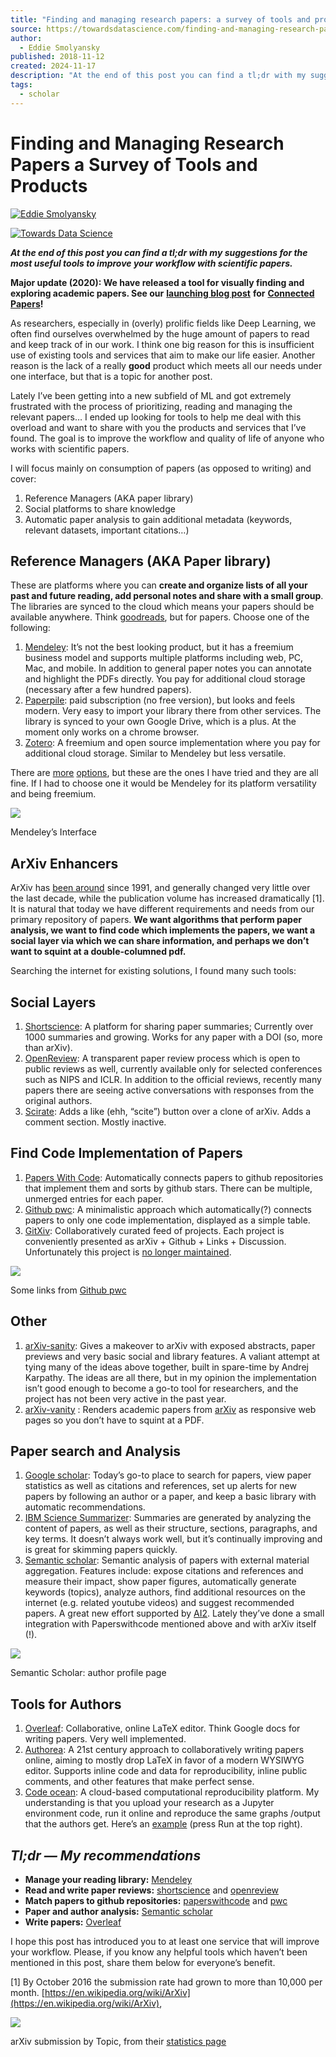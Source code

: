 ```yaml
---
title: "Finding and managing research papers: a survey of tools and products"
source: https://towardsdatascience.com/finding-and-managing-research-papers-a-survey-of-tools-and-products-9151810d1b4d
author:
  - Eddie Smolyansky
published: 2018-11-12
created: 2024-11-17
description: "At the end of this post you can find a tl;dr with my suggestions for the most useful tools to improve your workflow with scientific papers. Major update (2020): We have released a tool for visually…"
tags:
  - scholar
---
```


# Finding and Managing Research Papers a Survey of Tools and Products

[![Eddie Smolyansky](https://miro.medium.com/v2/resize:fill:88:88/1*tJ79i_Lb0Y3XqFWCQeExzA.jpeg)](https://medium.com/@eddiesmo?source=post_page---byline--9151810d1b4d--------------------------------)

[![Towards Data Science](https://miro.medium.com/v2/resize:fill:48:48/1*CJe3891yB1A1mzMdqemkdg.jpeg)](https://towardsdatascience.com/?source=post_page---byline--9151810d1b4d--------------------------------)

___At the end of this post you can find a tl;dr with my suggestions for the most useful tools to improve your workflow with scientific papers.___

__Major update (2020):
We have released a tool for visually finding and exploring academic papers. See our__ [**launching blog post**](https://medium.com/connectedpapers/announcing-connected-papers-a-visual-tool-for-researchers-to-find-and-explore-academic-papers-89146a54c7d4?sk=eb6c686826e03958504008fedeffea18) __for__ [**Connected Papers**](https://www.connectedpapers.com/)__!__

As researchers, especially in (overly) prolific fields like Deep Learning, we often find ourselves overwhelmed by the huge amount of papers to read and keep track of in our work. I think one big reason for this is insufficient use of existing tools and services that aim to make our life easier. Another reason is the lack of a really __good__ product which meets all our needs under one interface, but that is a topic for another post.

Lately I’ve been getting into a new subfield of ML and got extremely frustrated with the process of prioritizing, reading and managing the relevant papers… I ended up looking for tools to help me deal with this overload and want to share with you the products and services that I’ve found. The goal is to improve the workflow and quality of life of anyone who works with scientific papers.

I will focus mainly on consumption of papers (as opposed to writing) and cover:

1. Reference Managers (AKA paper library)
2. Social platforms to share knowledge
3. Automatic paper analysis to gain additional metadata (keywords, relevant datasets, important citations…)

## Reference Managers (AKA Paper library)

These are platforms where you can __create and organize lists of all your past and future reading, add personal notes and share with a small group__. The libraries are synced to the cloud which means your papers should be available anywhere. Think [goodreads](https://www.goodreads.com/), but for papers. Choose one of the following:

1. [Mendeley](https://www.mendeley.com/): It’s not the best looking product, but it has a freemium business model and supports multiple platforms including web, PC, Mac, and mobile. In addition to general paper notes you can annotate and highlight the PDFs directly. You pay for additional cloud storage (necessary after a few hundred papers).
2. [Paperpile](https://paperpile.com/): paid subscription (no free version), but looks and feels modern. Very easy to import your library there from other services. The library is synced to your own Google Drive, which is a plus. At the moment only works on a chrome browser.
3. [Zotero](https://www.zotero.org/): A freemium and open source implementation where you pay for additional cloud storage. Similar to Mendeley but less versatile.

There are [more](https://en.wikipedia.org/wiki/Comparison_of_reference_management_software) [options](https://guides.library.pdx.edu/c.php?g=474937&p=3249933), but these are the ones I have tried and they are all fine. If I had to choose one it would be Mendeley for its platform versatility and being freemium.

![](https://miro.medium.com/v2/resize:fit:1250/1*Ryq3u3ZhRH6xT84BCWV89A.png)

Mendeley’s Interface

## ArXiv Enhancers

ArXiv has [been around](https://en.wikipedia.org/wiki/ArXiv#History) since 1991, and generally changed very little over the last decade, while the publication volume has increased dramatically \[1\]. It is natural that today we have different requirements and needs from our primary repository of papers. __We want algorithms that perform paper analysis, we want to find code which implements the papers, we want a social layer via which we can share information, and perhaps we don’t want to squint at a double-columned pdf.__

Searching the internet for existing solutions, I found many such tools:

## Social Layers

1. [Shortscience](http://www.shortscience.org/): A platform for sharing paper summaries; Currently over 1000 summaries and growing. Works for any paper with a DOI (so, more than arXiv).
2. [OpenReview](https://openreview.net/): A transparent paper review process which is open to public reviews as well, currently available only for selected conferences such as NIPS and ICLR. In addition to the official reviews, recently many papers there are seeing active conversations with responses from the original authors.
3. [Scirate](https://scirate.com/): Adds a like (ehh, “scite”) button over a clone of arXiv. Adds a comment section. Mostly inactive.

## Find Code Implementation of Papers

1. [Papers With Code](https://paperswithcode.com/): Automatically connects papers to github repositories that implement them and sorts by github stars. There can be multiple, unmerged entries for each paper.
2. [Github pwc](https://github.com/zziz/pwc): A minimalistic approach which automatically(?) connects papers to only one code implementation, displayed as a simple table.
3. [GitXiv](http://www.gitxiv.com/): Collaboratively curated feed of projects. Each project is conveniently presented as arXiv + Github + Links + Discussion. Unfortunately this project is [no longer maintained](https://github.com/samim23/GitXiv).

![](https://miro.medium.com/v2/resize:fit:875/1*xLRgZggnQk79zDnHjHd4-g.png)

Some links from [Github pwc](https://github.com/zziz/pwc)

## Other

1. [arXiv-sanity](http://arxiv-sanity.com/): Gives a makeover to arXiv with exposed abstracts, paper previews and very basic social and library features. A valiant attempt at tying many of the ideas above together, built in spare-time by Andrej Karpathy. The ideas are all there, but in my opinion the implementation isn’t good enough to become a go-to tool for researchers, and the project has not been very active in the past year.
2. [arXiv-vanity](https://www.arxiv-vanity.com/) : Renders academic papers from [arXiv](https://arxiv.org/) as responsive web pages so you don’t have to squint at a PDF.

## Paper search and Analysis

1. [Google scholar](https://scholar.google.co.il/): Today’s go-to place to search for papers, view paper statistics as well as citations and references, set up alerts for new papers by following an author or a paper, and keep a basic library with automatic recommendations.
2. [IBM Science Summarizer](https://dimsum.eu-gb.containers.appdomain.cloud/): Summaries are generated by analyzing the content of papers, as well as their structure, sections, paragraphs, and key terms. It doesn’t always work well, but it’s continually improving and is great for skimming papers quickly.
3. [Semantic scholar](https://www.semanticscholar.org/): Semantic analysis of papers with external material aggregation. Features include: expose citations and references and measure their impact, show paper figures, automatically generate keywords (topics), analyze authors, find additional resources on the internet (e.g. related youtube videos) and suggest recommended papers.
A great new effort supported by [AI2](https://allenai.org/). Lately they’ve done a small integration with Paperswithcode mentioned above and with arXiv itself (!).

![](https://miro.medium.com/v2/resize:fit:875/1*QHHuPQGuKodxkN92m5POeg.png)

Semantic Scholar: author profile page

## Tools for Authors

1. [Overleaf](https://www.overleaf.com/): Collaborative, online LaTeX editor. Think Google docs for writing papers. Very well implemented.
2. [Authorea](https://www.authorea.com/): A 21st century approach to collaboratively writing papers online, aiming to mostly drop LaTeX in favor of a modern WYSIWYG editor. Supports inline code and data for reproducibility, inline public comments, and other features that make perfect sense.
3. [Code ocean](https://codeocean.com/): A cloud-based computational reproducibility platform. My understanding is that you upload your research as a Jupyter environment code, run it online and reproduce the same graphs /output that the authors get. Here’s an [example](https://codeocean.com/2018/05/18/deep-supervised-learning-for-hyperspectral-data-classification-through-convolutional-neural-networks/metadata) (press Run at the top right).

## ___Tl;dr — My recommendations___

- __Manage your reading library:__ [Mendeley](https://mendeley.com/)
- __Read and write paper reviews:__ [shortscience](http://shortscience.org/) and [openreview](https://openreview.net/)
- __Match papers to github repositories:__ [paperswithcode](https://paperswithcode.com/) and [pwc](https://github.com/zziz/pwc)
- __Paper and author analysis:__ [Semantic scholar](https://semanticscholar.org/)
- __Write papers:__ [Overleaf](https://www.overleaf.com/)

I hope this post has introduced you to at least one service that will improve your workflow.
Please, if you know any helpful tools which haven’t been mentioned in this post, share them below for everyone’s benefit.

\[1\] By October 2016 the submission rate had grown to more than 10,000 per month. [https://en.wikipedia.org/wiki/ArXiv](https://en.wikipedia.org/wiki/ArXiv),

![](https://miro.medium.com/v2/resize:fit:875/0*kbyDBaypvjdmg2Zt.png)

arXiv submission by Topic, from their [statistics page](https://arxiv.org/help/stats/2017_by_area/index)
